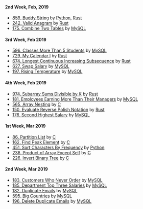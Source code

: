 #### 2nd Week, Feb, 2019
- [859. Buddy String](https://leetcode.com/problems/buddy-strings) by [Python](https://leetcode.com/submissions/detail/208446927), [Rust](https://leetcode.com/submissions/detail/208456837)
- [242. Valid Anagram](https://leetcode.com/problems/valid-anagram) by [Rust](https://leetcode.com/submissions/detail/208465502)
- [175. Combine Two Tables](https://leetcode.com/problems/combine-two-tables) by [MySQL](https://leetcode.com/submissions/detail/208467557)

#### 3rd Week, Feb 2019
- [596. Classes More Than 5 Students](https://leetcode.com/problems/classes-more-than-5-students) by [MySQL](https://leetcode.com/submissions/detail/208981703)
- [729. My Calendar I](https://leetcode.com/problems/my-calendar-i) by [Rust](https://leetcode.com/submissions/detail/210232062)
- [674. Longest Continuous Increasing Subsequence](https://leetcode.com/problems/longest-continuous-increasing-subsequence) by [Rust](https://leetcode.com/submissions/detail/210236204)
- [627. Swap Salary](https://leetcode.com/problems/swap-salary) by [MySQL](https://leetcode.com/submissions/detail/210237997)
- [197. Rising Temperature](https://leetcode.com/problems/rising-temperature) by [MySQL](https://leetcode.com/submissions/detail/210239166)

#### 4th Week, Feb 2019
- [974. Subarray Sums Divisible by K](https://leetcode.com/problems/subarray-sums-divisible-by-k) by [Rust](https://leetcode.com/submissions/detail/210526296)
- [181. Employees Earning More Than Their Managers](https://leetcode.com/problems/employees-earning-more-than-their-managers) by [MySQL](https://leetcode.com/submissions/detail/210784775)
- [565. Array Nesting](https://leetcode.com/problems/array-nesting) by [C](https://leetcode.com/submissions/detail/211052643)
- [150. Evaluate Reverse Polish Notation](https://leetcode.com/problems/evaluate-reverse-polish-notation) by [Rust](https://leetcode.com/submissions/detail/211517132)
- [176. Second Highest Salary](https://leetcode.com/problems/second-highest-salary) by [MySQL](https://leetcode.com/submissions/detail/211522504)

#### 1st Week, Mar 2019
- [86. Partition List](https://leetcode.com/problems/partition-list) by [C](https://leetcode.com/submissions/detail/211927555)
- [162. Find Peak Element](https://leetcode.com/problems/find-peak-element) by [C](https://leetcode.com/submissions/detail/212262501)
- [451. Sort Characters By Frequency](https://leetcode.com/problems/sort-characters-by-frequency) by [Python](https://leetcode.com/submissions/detail/212268681)
- [238. Product of Array Except Self](https://leetcode.com/problems/product-of-array-except-self) by [C](https://leetcode.com/submissions/detail/212276037)
- [226. Invert Binary Tree](https://leetcode.com/problems/invert-binary-tree) by [C](https://leetcode.com/submissions/detail/213469669)

#### 2nd Week, Mar 2019
- [183. Customers Who Never Order](https://leetcode.com/problems/customers-who-never-order) by [MySQL](https://leetcode.com/submissions/detail/214532303)
- [185. Department Top Three Salaries](https://leetcode.com/problems/department-top-three-salaries) by [MySQL](https://leetcode.com/submissions/detail/215129177)
- [182. Duplicate Emails](https://leetcode.com/problems/duplicate-emails) by [MySQL](https://leetcode.com/submissions/detail/215131238)
- [595. Big Countries](https://leetcode.com/problems/big-countries) by [MySQL](https://leetcode.com/submissions/detail/215132329)
- [196. Delete Duplicate Emails](https://leetcode.com/problems/delete-duplicate-emails) by [MySQL](https://leetcode.com/submissions/detail/215135316)
